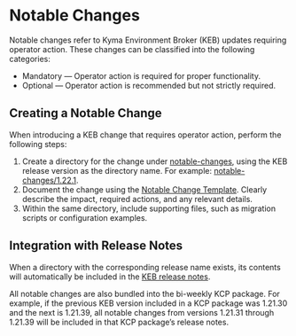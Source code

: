# Notable Changes

Notable changes refer to Kyma Environment Broker (KEB) updates requiring operator action. These changes can be classified into the following categories:
- Mandatory — Operator action is required for proper functionality.
- Optional — Operator action is recommended but not strictly required.

## Creating a Notable Change

When introducing a KEB change that requires operator action, perform the following steps:
1. Create a directory for the change under [notable-changes](../notable-changes), using the KEB release version as the directory name.
   For example: [notable-changes/1.22.1](../notable-changes/1.22.1).
2. Document the change using the [Notable Change Template](../assets/notable-change-template.md).
    Clearly describe the impact, required actions, and any relevant details.
3. Within the same directory, include supporting files, such as migration scripts or configuration examples.

## Integration with Release Notes

When a directory with the corresponding release name exists, its contents will automatically be included in the [KEB release notes](https://github.com/kyma-project/kyma-environment-broker/releases).

All notable changes are also bundled into the bi-weekly KCP package.
For example, if the previous KEB version included in a KCP package was 1.21.30 and the next is 1.21.39, all notable changes from versions 1.21.31 through 1.21.39 will be included in that KCP package’s release notes.
